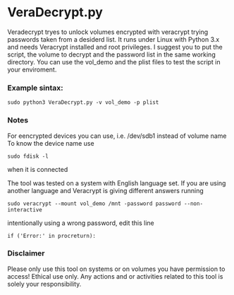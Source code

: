 # VeraDecrypt.py
Veradecrypt tryes to unlock volumes encrypted with veracrypt trying passwords taken from a desiderd list. It runs under Linux with Python 3.x and needs Veracrypt installed and root privileges. I suggest you to put the script, the volume to decrypt and the password list in the same working directory. You can use the vol_demo and the plist files to test the script in your enviroment.

### Example sintax:

``` sudo python3 VeraDecrypt.py -v vol_demo -p plist ```

### Notes
For eencrypted devices you can use, i.e. /dev/sdb1 instead of volume name
To know the device name use

``` sudo fdisk -l  ```

when it is connected

The tool was tested on a system with English language set. If you are using another language and Veracrypt is giving different answers running

``` sudo veracrypt --mount vol_demo /mnt -password password --non-interactive ```

intentionally using a wrong password, edit this line

``` if ('Error:' in procreturn): ```


### Disclaimer
Please only use this tool on systems or on volumes you have permission to access! Ethical use only.
Any actions and or activities related to this tool is solely your responsibility.
